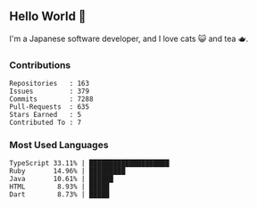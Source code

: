 ## Hello World 👋

I'm a Japanese software developer, and I love cats 😺 and tea 🫖.

### Contributions

    Repositories   : 163
    Issues         : 379
    Commits        : 7288
    Pull-Requests  : 635
    Stars Earned   : 5
    Contributed To : 7

### Most Used Languages

    TypeScript 33.11% | ████████████████████
    Ruby       14.96% | █████████
    Java       10.61% | ██████
    HTML        8.93% | █████
    Dart        8.73% | █████

